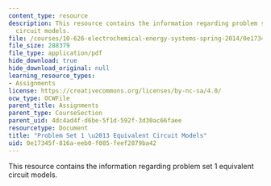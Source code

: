 ```yaml
---
content_type: resource
description: This resource contains the information regarding problem set 1 equivalent
  circuit models.
file: /courses/10-626-electrochemical-energy-systems-spring-2014/0e17345f816aeeb0f085feef2879ba42_MIT10_626S14_PSet_1_2014.pdf
file_size: 288379
file_type: application/pdf
hide_download: true
hide_download_original: null
learning_resource_types:
- Assignments
license: https://creativecommons.org/licenses/by-nc-sa/4.0/
ocw_type: OCWFile
parent_title: Assignments
parent_type: CourseSection
parent_uid: 4dc4ad4f-d6be-5f1d-592f-3d30ac66faee
resourcetype: Document
title: "Problem Set 1 \u2013 Equivalent Circuit Models"
uid: 0e17345f-816a-eeb0-f085-feef2879ba42
---
```

This resource contains the information regarding problem set 1 equivalent circuit models.